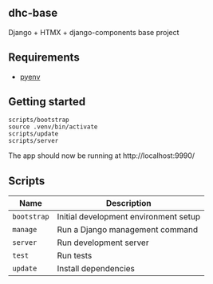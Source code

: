 dhc-base
--------

Django + HTMX + django-components base project

## Requirements

- [pyenv](https://github.com/pyenv/pyenv)

## Getting started

```shell
scripts/bootstrap
source .venv/bin/activate
scripts/update
scripts/server
```

The app should now be running at http://localhost:9990/

## Scripts

| Name        | Description                           |
|-------------|---------------------------------------|
| `bootstrap` | Initial development environment setup |
| `manage`    | Run a Django management command       |
| `server`    | Run development server                |
| `test`      | Run tests                             |
| `update`    | Install dependencies                  |

